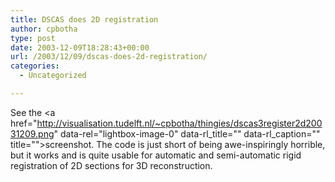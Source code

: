 ```yaml
---
title: DSCAS does 2D registration
author: cpbotha
type: post
date: 2003-12-09T18:28:43+00:00
url: /2003/12/09/dscas-does-2d-registration/
categories:
  - Uncategorized

---
```

See the <a href="http://visualisation.tudelft.nl/~cpbotha/thingies/dscas3register2d20031209.png" data-rel="lightbox-image-0" data-rl\_title="" data-rl\_caption="" title="">screenshot</a>. The code is just short of being awe-inspiringly horrible, but it works and is quite usable for automatic and semi-automatic rigid registration of 2D sections for 3D reconstruction.